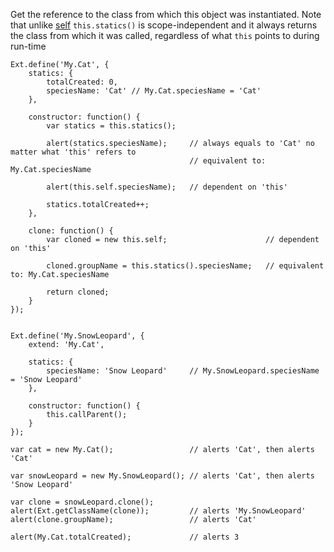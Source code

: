 Get the reference to the class from which this object was instantiated. Note that unlike
<a href="#!/api/Ext.Base-property-self" rel="Ext.Base-property-self" class="docClass" >self</a>
`this.statics()` is scope-independent and it always returns the class from which it was called, regardless of what
`this` points to during run-time

    Ext.define('My.Cat', {
        statics: {
            totalCreated: 0,
            speciesName: 'Cat' // My.Cat.speciesName = 'Cat'
        },

        constructor: function() {
            var statics = this.statics();

            alert(statics.speciesName);     // always equals to 'Cat' no matter what 'this' refers to
                                            // equivalent to: My.Cat.speciesName

            alert(this.self.speciesName);   // dependent on 'this'

            statics.totalCreated++;
        },

        clone: function() {
            var cloned = new this.self;                      // dependent on 'this'

            cloned.groupName = this.statics().speciesName;   // equivalent to: My.Cat.speciesName

            return cloned;
        }
    });


    Ext.define('My.SnowLeopard', {
        extend: 'My.Cat',

        statics: {
            speciesName: 'Snow Leopard'     // My.SnowLeopard.speciesName = 'Snow Leopard'
        },

        constructor: function() {
            this.callParent();
        }
    });

    var cat = new My.Cat();                 // alerts 'Cat', then alerts 'Cat'

    var snowLeopard = new My.SnowLeopard(); // alerts 'Cat', then alerts 'Snow Leopard'

    var clone = snowLeopard.clone();
    alert(Ext.getClassName(clone));         // alerts 'My.SnowLeopard'
    alert(clone.groupName);                 // alerts 'Cat'

    alert(My.Cat.totalCreated);             // alerts 3


